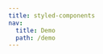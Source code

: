 ```yaml
---
title: styled-components
nav:
  title: Demo
  path: /demo
---
```


<code src="../examples/styled-components.tsx"></code>
